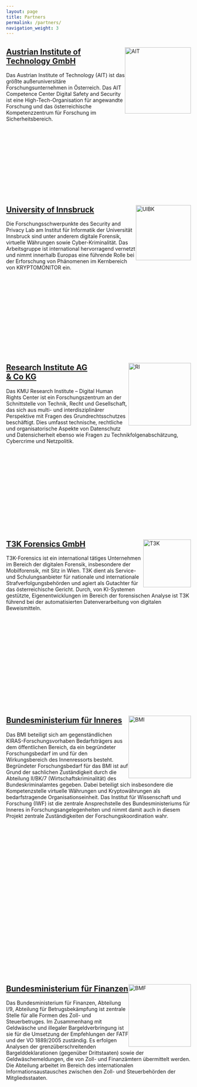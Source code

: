 ```yaml
---
layout: page
title: Partners
permalink: /partners/
navigation_weight: 3
---
```


<div class="row">
	<div class="col s12 m8 l6">
		<div class = "card-panel"  style="height:400px">
			<img style="float: right;" src="{{ site.url }}/img/ait_logo_ohne_claim_c1_rgb.jpg" alt="AIT" width="180"/>
			<h2><a href="http://www.ait.ac.at">Austrian Institute of Technology GmbH</a></h2>
			Das Austrian Institute of Technology (AIT) ist das größte außeruniversitäre Forschungsunternehmen in Österreich. Das AIT Competence Center Digital Safety and Security ist eine High-Tech-Organisation für angewandte Forschung und das österreichische Kompetenzzentrum für Forschung im Sicherheitsbereich.
	    </div>
	</div>
	<div class="col s12 m8 l6">
		<div class = "card-panel"  style="height:400px">
			<img style="float: right;" src="{{ site.url }}/img/universitaet-innsbruck-logo-rgb-farbe.png" alt="UIBK" width="150"/>
			<h2><a href="http://informationsecurity.uibk.ac.at/">University of Innsbruck</a></h2>
			Die Forschungsschwerpunkte des Security and Privacy Lab am Institut für Informatik der Universität Innsbruck sind unter anderem digitale Forensik, virtuelle Währungen sowie Cyber-Kriminalität. Das Arbeitsgruppe ist international hervorragend vernetzt und nimmt innerhalb Europas eine führende Rolle bei der Erforschung von Phänomenen im Kernbereich von KRYPTOMONITOR ein.
	    </div>
	</div>
</div>
<div class="row">
	<div class="col s12 m8 l6">
		<div class = "card-panel"  style="height:450px">
			<img style="float: right;" src="{{ site.url }}/img/ri.png" alt="RI" width="170"/>
			<h2><a href="https://www.researchinstitute.at/">Research Institute AG <br> & Co KG</a></h2>
			Das KMU Research Institute – Digital Human Rights Center ist ein Forschungszentrum an der Schnittstelle von Technik, Recht und Gesellschaft, das sich aus multi- und interdisziplinärer Perspektive mit Fragen des Grundrechtsschutzes beschäftigt. Dies umfasst technische, rechtliche und organisatorische Aspekte von Datenschutz und Datensicherheit ebenso wie Fragen zu Technikfolgenabschätzung, Cybercrime und Netzpolitik.
	    </div>
	</div>
	<div class="col s12 m8 l6">
		<div class = "card-panel"  style="height:450px">
			<img style="float: right;" src="{{ site.url }}/img/t3k.png" alt="T3K" width="130"/>
			<h2><a href="https://www.t3k.ai/">T3K Forensics GmbH</a></h2>
			T3K-Forensics ist ein international tätiges Unternehmen im Bereich der digitalen Forensik, insbesondere der Mobilforensik, mit Sitz in Wien. T3K dient als Service- und Schulungsanbieter für nationale und internationale Strafverfolgungsbehörden und agiert als Gutachter für das österreichische Gericht. Durch, von KI-Systemen gestützte, Eigenentwicklungen im Bereich der forensischen Analyse ist T3K führend bei der automatisierten Datenverarbeitung von digitalen Beweismitteln.
	    </div>
	</div>
</div>
<div class="row">
	<div class="col s12 m8 l6">
		<div class = "card-panel"  style="height:700px">
			<img style="float: right;" src="{{ site.url }}/img/2018_BMI_Logo_deutsch_4c.jpg" alt="BMI" width="170"/>
			<h2><a href="https://www.bmi.gv.at/">Bundesministerium für Inneres</a></h2>
			Das BMI beteiligt sich am gegenständlichen KIRAS-Forschungsvorhaben Bedarfsträgers aus dem öffentlichen Bereich, da ein begründeter Forschungsbedarf im und für den Wirkungsbereich des Innenressorts besteht. Begründeter Forschungsbedarf für das BMI ist auf Grund der sachlichen Zuständigkeit durch die Abteilung II/BK/7 (Wirtschaftskriminalität) des Bundeskriminalamtes gegeben. Dabei beteiligt sich insbesondere die Kompetenzstelle virtuelle Währungen und Kryptowährungen als bedarfstragende Organisationseinheit. Das Institut für Wissenschaft und Forschung (IWF) ist die zentrale Ansprechstelle des Bundesministeriums für Inneres in Forschungsangelegenheiten und nimmt damit auch in diesem Projekt zentrale Zuständigkeiten der Forschungskoordination wahr.
	    </div>
	</div>
	<div class="col s12 m8 l6">
		<div class = "card-panel"  style="height:700px">
			<img style="float: right;" src="{{ site.url }}/img/bmf.png" alt="BMF" width="170"/>
			<h2><a href="http://www.bmf.gv.at/">Bundesministerium für Finanzen</a></h2>
			Das Bundesministerium für Finanzen, Abteilung I/9, Abteilung für Betrugsbekämpfung ist zentrale Stelle für alle Formen des Zoll- und Steuerbetruges. Im Zusammenhang mit Geldwäsche und illegaler Bargeldverbringung ist sie für die Umsetzung der Empfehlungen der FATF und der VO 1889/2005 zuständig. Es erfolgen Analysen der grenzüberschreitenden Bargelddeklarationen (gegenüber Drittstaaten) sowie der Geldwäschemeldungen, die von Zoll- und Finanzämtern übermittelt werden. Die Abteilung arbeitet im Bereich des internationalen Informationsaustausches zwischen den Zoll- und Steuerbehörden der Mitgliedsstaaten. 
	    </div>
	</div>
</div>
